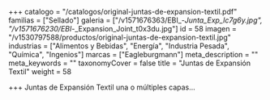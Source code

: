 +++
catalogo = "/catalogos/original-juntas-de-expansion-textil.pdf"
familias = ["Sellado"]
galeria = ["/v1571676363/EBI_-_Junta_Exp_lc7g6y.jpg", "/v1571676230/EBI_-_Expansion_Joint_t0x3du.jpg"]
id = 58
imagen = "/v1530797588/productos/original-juntas-de-expansion-textil.jpg"
industrias = ["Alimentos y Bebidas", "Energía", "Industria Pesada", "Química", "Ingenios"]
marcas = ["Eagleburgmann"]
meta_description = ""
meta_keywords = ""
taxonomyCover = false
title = "Juntas de Expansión Textil"
weight = 58

+++
Juntas de Expansión Textil  una o múltiples capas...